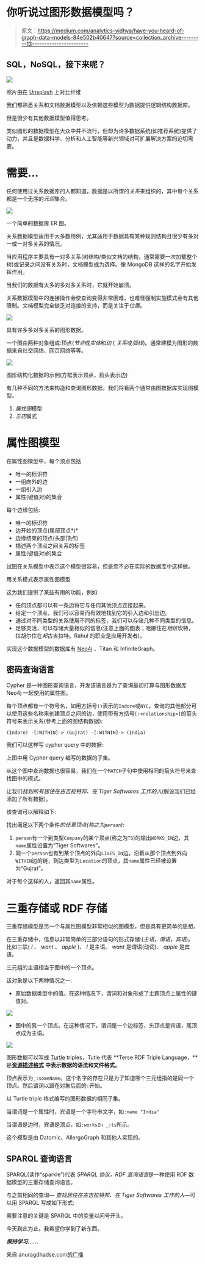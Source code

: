 # 你听说过图形数据模型吗？

> 原文：<https://medium.com/analytics-vidhya/have-you-heard-of-graph-data-models-84e502b40647?source=collection_archive---------13----------------------->

## SQL，NoSQL，接下来呢？

![](img/62fe4de00882ca06ad12fd887a5786d8.png)

照片由[在](https://unsplash.com/@comparefibre?utm_source=unsplash&utm_medium=referral&utm_content=creditCopyText) [Unsplash](https://unsplash.com/s/photos/patterns-light-in-dark?utm_source=unsplash&utm_medium=referral&utm_content=creditCopyText) 上对比纤维

我们都熟悉关系和文档数据模型以及依赖这些模型为数据提供逻辑结构数据库。

但是很少有其他数据模型值得思考。

类似图形的数据模型在大众中并不流行，但却为许多数据系统(如推荐系统)提供了动力，并且是数据科学、分析和人工智能等新兴领域对可扩展解决方案的迫切需要。

# 需要…

任何使用过关系数据库的人都知道，数据是以所谓的*关系*来组织的，其中每个关系都是一个无序的*元组*集合。

![](img/5e22237180a2f47d96048e64d2bc0b5c.png)

一个简单的数据库 ER 图。

关系数据模型适用于大多数用例，尤其适用于数据具有某种规则结构且很少有多对一或一对多关系的情况。

当应用程序主要具有一对多关系(树结构/类似文档的结构，通常需要一次加载整个树)或记录之间没有关系时，文档模型成为选择。像 MongoDB 这样的名字开始发挥作用。

当我们的数据有太多的多对多关系时，它就开始崩溃。

关系数据模型中的连接操作会使查询变得非常困难，也难怪强制实施模式会有其他限制。文档模型完全缺乏对连接的支持，而是关注于*位置*。

![](img/8e89ee66056ad25e86e9bd6fa80494cb.png)

具有许多多对多关系的图形数据。

一个图由两种对象组成:顶点(*节点*或*实体*和*边* ( *关系*或*弧线*)。通常建模为图形的数据来自社交网络、网页网络等等。

![](img/9740968f10b3ff6956a7a022ce599fef.png)

图形结构化数据的示例(方框表示顶点，箭头表示边)

有几种不同的方法来构造和查询图形数据。我们将看两个通常由图数据库实现图模型。

1.  *属性图*模型
2.  *三店*模式

# 属性图模型

在属性图模型中，每个顶点包括

*   唯一的标识符
*   一组向外的边
*   一组引入边
*   属性(键值对)的集合

每个边缘包括:

*   唯一的标识符
*   边开始的顶点(尾部顶点*)*
*   边缘结束的顶点(头部顶点)
*   描述两个顶点之间关系的标签
*   属性(键值对)的集合

试图在关系模型中表示这个模型很容易，但是您不必在实际的数据库中这样做。

用关系模式表示属性图模型

这为我们提供了某些有用的功能，例如:

*   任何顶点都可以有一条边将它与任何其他顶点连接起来。
*   给定一个顶点，我们可以容易而有效地找到它的引入边和引出边。
*   通过对不同类型的关系使用不同的标签，我们可以存储几种不同类型的信息。
*   足够灵活，可以存储大量相似的信息(注意上面的图表；哈娜住在*地区*坎特，拉胡尔住在*邦*古吉拉特。Rahul 的职业是应用开发者)。

实现这个数据模型的数据库有 [Neo4j](https://neo4j.com/) 、Titan 和 InfiniteGraph。

## 密码查询语言

Cypher 是一种图形查询语言，开发该语言是为了查询最初打算与图形数据库 Neo4j 一起使用的属性图。

每个顶点都有一个符号名，如用方括号`()`表示的`Indore`或`NYC`，查询的其他部分可以使用这些名称来创建顶点之间的边，使用带有方括号`[:<relationship>]`的箭头符号来表示关系(参考上面的图结构数据):

`(Indore) -[:WITHIN]-> (Gujrat) -[:WITHIN]-> (India)`

我们可以这样写 cypher query 中的数据:

上图中用 Cypher query 编写的数据的子集。

从这个图中查询数据也很容易，我们在一个`MATCH`子句中使用相同的箭头符号来查找图中的模式。

让我们*找到所有居住在古吉拉特邦、在 Tiger Softwares 工作的人*(假设我们已经添加了所有数据)。

该查询可以解释如下:

找出满足以下两个条件*的任意顶点(称之为`person`):*

1.  `person`有一个到类型`Company`的某个顶点(称之为`TS`)的输出`WORKS_IN`边，其`name`属性设置为“Tiger Softwares”。
2.  同一个`person`也有到某个顶点的外向`LIVES_IN`边，沿着从那个顶点到外向`WITHIN`边的链，到达类型为`Location`的顶点，其`name`属性已经被设置为“Gujrat”。

对于每个这样的人，返回其`name`属性。

# 三重存储或 RDF 存储

三重存储模型是另一个与属性图模型非常相似的图模型，但是具有更简单的思想。

在三重存储中，信息以非常简单的三部分语句的形式存储:(*主语*，*谓语*，*宾语*)。比如三联( *I* 、 *want* 、 *apple* )、 *I* 是主语、 *want* 是谓语(动词)、 *apple* 是宾语。

三元组的主语相当于图中的一个顶点。

该对象是以下两种情况之一:

*   原始数据类型中的值。在这种情况下，谓词和对象形成了主题顶点上属性的键值对。

![](img/c827d4b6a83602ebd36096b2907b6884.png)

*   图中的另一个顶点。在这种情况下，谓词是一个边标签，头顶点是宾语，尾顶点成为主语。

![](img/1156ae2e73d7fc64ea5f90499b2faf32.png)

图形数据可以写成 [Turtle](https://en.wikipedia.org/wiki/Turtle_(syntax)) triples，Tutle 代表 **Terse RDF Triple Language，**是[**资源描述格式**](https://en.wikipedia.org/wiki/Resource_Description_Framework) **中表示数据的语法和文件格式。**

顶点表示为`_:someName`。这个名字的存在只是为了知道哪个三元组指的是同一个顶点。然后谓词以跟在对象后面的`:`开始。

以 Turtle triple 格式编写的图形数据的相同子集。

当谓词是一个属性时，宾语是一个字符串文字，如`:name "India"`

当谓语是边时，宾语是顶点，如`:worksIn _:ts`所示。

这个模型是由 Datomic、AllergoGraph 和其他人实现的。

## SPARQL 查询语言

SPARQL(读作“sparkle”)代表 *SPARQL 协议，RDF 查询语言*是一种使用 RDF 数据模型的三重存储查询语言。

与之前相同的查询— *查找居住在古吉拉特邦、在 Tiger Softwares 工作的人*—可以用 SPARQL 写成如下形式:

需要注意的关键是 SPARQL 中的变量以问号开头。

今天到此为止。我希望你学到了新东西。

***保持学习……***

来自 anuragdhadse.com[的广播](http://anuragdhadse.com)